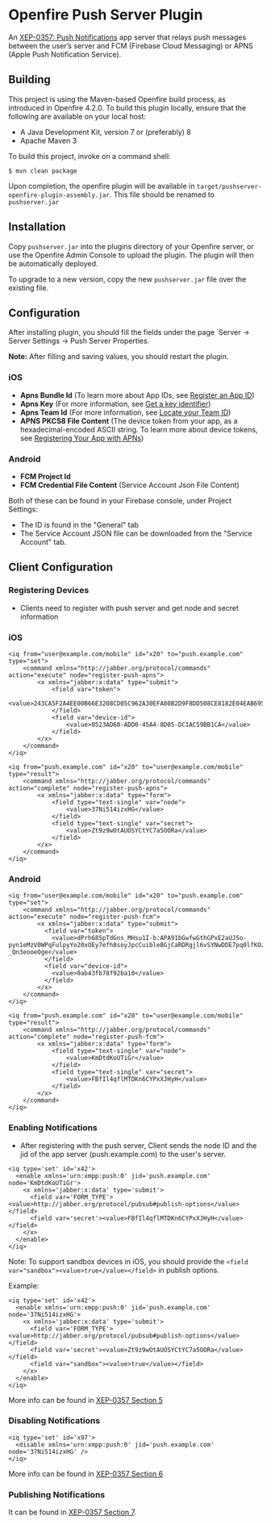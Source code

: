 # Openfire Push Server Plugin
An [XEP-0357: Push Notifications](https://xmpp.org/extensions/xep-0357.html) app server that relays push messages between the user’s server and FCM (Firebase Cloud Messaging) or APNS (Apple Push Notification Service).

Building
--------

This project is using the Maven-based Openfire build process, as introduced in Openfire 4.2.0. To build this plugin locally, ensure that the following are available on your local host:

* A Java Development Kit, version 7 or (preferably) 8
* Apache Maven 3

To build this project, invoke on a command shell:

    $ mvn clean package

Upon completion, the openfire plugin will be available in `target/pushserver-openfire-plugin-assembly.jar`. This file should be renamed to `pushserver.jar`

Installation
------------
Copy `pushserver.jar` into the plugins directory of your Openfire server, or use the Openfire Admin Console to upload the plugin. The plugin will then be automatically deployed.

To upgrade to a new version, copy the new `pushserver.jar` file over the existing file.

Configuration
------------

After installing plugin, you should fill the fields under the page `Server -> Server Settings -> Push Server Properties.

**Note:** After filling and saving values, you should restart the plugin.

### iOS

* **Apns Bundle Id** (To learn more about App IDs, see [Register an App ID](https://help.apple.com/developer-account/#/dev1b35d6f83))
* **Apns Key** (For more information, see [Get a key identifier](https://help.apple.com/developer-account/#/dev646934554))
* **Apns Team Id** (For more information, see [Locate your Team ID](https://help.apple.com/developer-account/#/dev55c3c710c))
* **APNS PKCS8 File Content** (The device token from your app, as a hexadecimal-encoded ASCII string. To learn more about device tokens, see [Registering Your App with APNs](https://developer.apple.com/documentation/usernotifications/registering_your_app_with_apns))

### Android
* **FCM Project Id**
* **FCM Credential File Content** (Service Account Json File Content)

Both of these can be found in your Firebase console, under Project Settings:
* The ID is found in the "General" tab
* The Service Account JSON file can be downloaded from the "Service Account" tab.

Client Configuration
------------

### Registering Devices

* Clients need to register with push server and get node and secret information

### iOS

```
<iq from="user@example.com/mobile" id="x20" to="push.example.com" type="set">
    <command xmlns="http://jabber.org/protocol/commands" action="execute" node="register-push-apns">
        <x xmlns="jabber:x:data" type="submit">
            <field var="token">
                <value>243CA5F2A4EE00B66E3208CD05C962A30EFA80B2D9F8DD508CE8182E04EAB695</value>
            </field>
            <field var="device-id">
                <value>0523AD60-ADD0-45A4-8D05-DC1AC59BB1CA</value>
            </field>
        </x>
    </command>
</iq>
```

```
<iq from="push.example.com" id="x20" to="user@example.com/mobile" type="result">
    <command xmlns="http://jabber.org/protocol/commands" action="complete" node="register-push-apns">
        <x xmlns="jabber:x:data" type="form">
            <field type="text-single" var="node">
                <value>37Ni514izxHG</value>
            </field>
            <field type="text-single" var="secret">
                <value>Zt9z9wOtAUOSYCtYC7a5OORa</value>
            </field>
        </x>
    </command>
</iq>
```

### Android

```
<iq from="user@example.com/mobile" id="x20" to="push.example.com" type="set">
    <command xmlns="http://jabber.org/protocol/commands" action="execute" node="register-push-fcm">
        <x xmlns="jabber:x:data" type="submit">
          <field var="token">
            <value>dPrh685pTdGns_MHsu1I-b:APA91bGwfwGthGPxE2aUJ5o-pyn1eMzV0WPqFulpyYo20xOEy7efh8soyJpcCuibleBGjCaRDRgjl6vSYNwDDE7pq0lfKOzubfUvCrvKvLMN4uRLEY373L11sCKqHeOf-_Qn3eooeOge</value>
          </field>
          <field var="device-id">
            <value>0ab43fb78f92ba10</value>
          </field>
        </x>
    </command>
</iq>
```

```
<iq from="push.example.com" id="x20" to="user@example.com/mobile" type="result">
    <command xmlns="http://jabber.org/protocol/commands" action="complete" node="register-push-fcm">
        <x xmlns="jabber:x:data" type="form">
            <field type="text-single" var="node">
                <value>KmDtdKoUTiGr</value>
            </field>
            <field type="text-single" var="secret">
                <value>FBfIl4qflMTDKn6CYPxXJHyH</value>
            </field>
        </x>
    </command>
</iq>
```

### Enabling Notifications

* After registering with the push server, Client sends the node ID and the jid of the app server (push.example.com) to the user's server.

```
<iq type='set' id='x42'>
  <enable xmlns='urn:xmpp:push:0' jid='push.example.com' node='KmDtdKoUTiGr'>
    <x xmlns='jabber:x:data' type='submit'>
      <field var='FORM_TYPE'><value>http://jabber.org/protocol/pubsub#publish-options</value></field>
      <field var='secret'><value>FBfIl4qflMTDKn6CYPxXJHyH</value></field>
    </x>
  </enable>
</iq>
```

Note: To support sandbox devices in iOS, you should provide the `<field var="sandbox"><value>true</value></field>` in publish options.

Example: 
```
<iq type='set' id='x42'>
  <enable xmlns='urn:xmpp:push:0' jid='push.example.com' node='37Ni514izxHG'>
    <x xmlns='jabber:x:data' type='submit'>
      <field var='FORM_TYPE'><value>http://jabber.org/protocol/pubsub#publish-options</value></field>
      <field var='secret'><value>Zt9z9wOtAUOSYCtYC7a5OORa</value></field>
      <field var="sandbox"><value>true</value></field>
    </x>
  </enable>
</iq>
```

More info can be found in [XEP-0357 Section 5](https://xmpp.org/extensions/xep-0357.html#enabling)

### Disabling Notifications

```
<iq type='set' id='x97'>
  <disable xmlns='urn:xmpp:push:0' jid='push.example.com' node='37Ni514izxHG' />
</iq>
```

More info can be found in [XEP-0357 Section 6](https://xmpp.org/extensions/xep-0357.html#disabling)

### Publishing Notifications

It can be found in [XEP-0357 Section 7](https://xmpp.org/extensions/xep-0357.html#publishing).